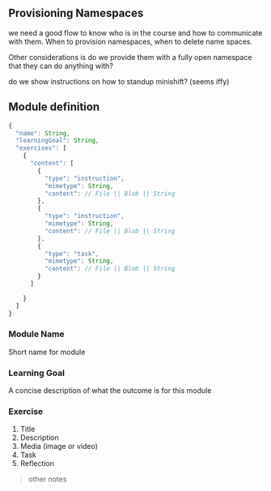 ## Provisioning Namespaces

we need a good flow to know who is in the course and how to communicate with them.  When to provision namespaces, when to delete name spaces.

Other considerations is do we provide them with a fully open namespace that they can do anything with?


do we show instructions on how to standup minishift? (seems iffy)



## Module definition
```js
{
  "name": String,
  "learningGoal": String,
  "exercises": [
    {
      "content": [
        {
          "type": "instruction",
          "mimetype": String,
          "content": // File || Blob || String 
        },
        {
          "type": "instruction",
          "mimetype": String,
          "content": // File || Blob || String 
        },
        {
          "type": "task",
          "mimetype": String,
          "content": // File || Blob || String 
        }
      ]

    }
  ]
}
```
### Module Name

Short name for module

### Learning Goal

A concise description of what the outcome is for this module

### Exercise
<ol>
<li>Title</li>
<li>Description</li>
<li>Media (image or video)</li>
<li>Task</li>
<li>Reflection</li>
</ol>


> other notes
